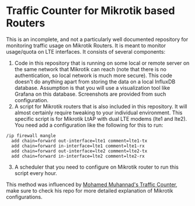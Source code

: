 # Traffic Counter for Mikrotik based Routers

This is an incomplete, and not a particularly well documented repository for monitoring traffic usage on Mikrotik Routers. It is meant to monitor usage/quota on LTE interfaces. It consists of several components:

1. Code in this repository that is running on some local or remote server on the same network that Mikrotik can reach (note that there is no authentication, so local network is much more secure). This code doesn't do anything apart from storing the data on a local InfluxDB database. Assumption is that you will use a visualization tool like Grafana on this database. Screenshots are provided from such configuration.
2. A script for Mikrotik routers that is also included in this repository. It will almost certainly require tweaking to your individual environment. This specific script is for Mikrotik LtAP with dual LTE modems (lte1 and lte2). You need add a configuration like the following for this to run:
```
/ip firewall mangle
  add chain=forward out-interface=lte1 comment=lte1-tx
  add chain=forward in-interface=lte1 comment=lte1-rx
  add chain=forward out-interface=lte2 comment=lte2-tx
  add chain=forward in-interface=lte2 comment=lte2-rx
```
3. A scheduler that you need to configure on Mikrotik router to run this script every hour.

This method was influenced by [Mohamed Muhannad's Traffic Counter](https://github.com/muhannad0/mikrotik-traffic-counter), make sure to check his repo for more detailed explanation of Mikrotik configurations.
